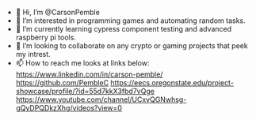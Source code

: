 - 👋 Hi, I’m @CarsonPemble
- 👀 I’m interested in programming games and automating random tasks.
- 🌱 I’m currently learning cypress component testing and advanced raspberry pi tools.
- 💞️ I’m looking to collaborate on any crypto or gaming projects that peek my intrest.
- 📫 How to reach me looks at links below:
https://www.linkedin.com/in/carson-pemble/
https://github.com/PembleC
https://eecs.oregonstate.edu/project-showcase/profile/?id=55d7kkX3fbd7vQge
https://www.youtube.com/channel/UCxvQGNwhsg-gQyDPQDkzXhg/videos?view=0

<!---
CarsonPemble/CarsonPemble is a ✨ special ✨ repository because its `README.md` (this file) appears on your GitHub profile.
You can click the Preview link to take a look at your changes.
--->
